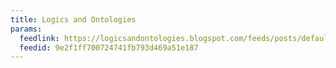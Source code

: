 ```yaml
---
title: Logics and Ontologies
params:
  feedlink: https://logicsandontologies.blogspot.com/feeds/posts/default?alt=rss
  feedid: 9e2f1ff700724741fb793d469a51e187
---
```


